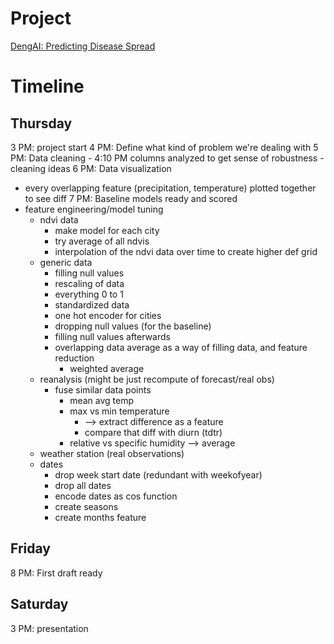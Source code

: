 # Project
[DengAI: Predicting Disease Spread](https://www.drivendata.org/competitions/44/dengai-predicting-disease-spread/)

# Timeline
## Thursday
3 PM: project start
4 PM: Define what kind of problem we're dealing with
5 PM: Data cleaning
    - 4:10 PM columns analyzed to get sense of robustness
    - cleaning ideas
6 PM: Data visualization
- every overlapping feature (precipitation, temperature) plotted together to see diff
7 PM: Baseline models ready and scored
- feature engineering/model tuning
  - ndvi data
    - make model for each city
    - try average of all ndvis
    - interpolation of the ndvi data over time to create higher def grid
  - generic data
    - filling null values
    - rescaling of data
    - everything 0 to 1
    - standardized data
    - one hot encoder for cities
    - dropping null values (for the baseline)
    - filling null values afterwards
    - overlapping data average as a way of filling data, and feature reduction
      - weighted average 
  - reanalysis (might be just recompute of forecast/real obs)
    - fuse similar data points
      - mean avg temp
      - max vs min temperature 
        - --> extract difference as a feature
        - compare that diff with diurn (tdtr)
      - relative vs specific humidity --> average
  - weather station (real observations)
  - dates
    - drop week start date (redundant with weekofyear)
    - drop all dates
    - encode dates as cos function
    - create seasons
    - create months feature

## Friday
8 PM: First draft ready

## Saturday
3 PM: presentation